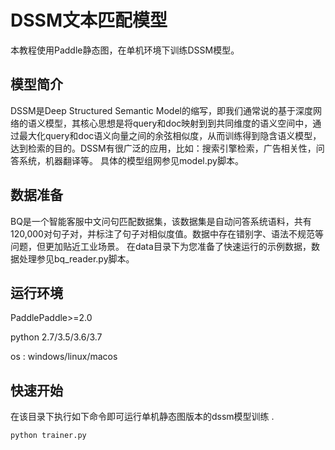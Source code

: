 # DSSM文本匹配模型

本教程使用Paddle静态图，在单机环境下训练DSSM模型。

## 模型简介
DSSM是Deep Structured Semantic Model的缩写，即我们通常说的基于深度网络的语义模型，其核心思想是将query和doc映射到到共同维度的语义空间中，通过最大化query和doc语义向量之间的余弦相似度，从而训练得到隐含语义模型，达到检索的目的。DSSM有很广泛的应用，比如：搜索引擎检索，广告相关性，问答系统，机器翻译等。
具体的模型组网参见model.py脚本。 

## 数据准备
BQ是一个智能客服中文问句匹配数据集，该数据集是自动问答系统语料，共有120,000对句子对，并标注了句子对相似度值。数据中存在错别字、语法不规范等问题，但更加贴近工业场景。
在data目录下为您准备了快速运行的示例数据，数据处理参见bq_reader.py脚本。

## 运行环境
PaddlePaddle>=2.0

python 2.7/3.5/3.6/3.7

os : windows/linux/macos 

## 快速开始
在该目录下执行如下命令即可运行单机静态图版本的dssm模型训练 .
```bash
python trainer.py
```
